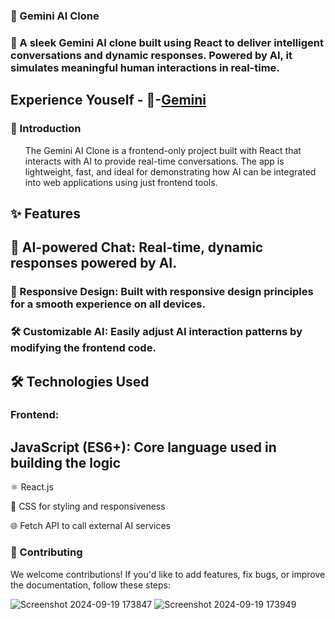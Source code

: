 ### 🌟 Gemini AI Clone

### 🚀 A sleek Gemini AI clone built using React to deliver intelligent conversations and dynamic responses. Powered by AI, it simulates meaningful human interactions in real-time.

## Experience Youself - 🔗-[Gemini](https://gemini-clone-fmqj.vercel.app/)

### 🧐 Introduction
<ul>

The Gemini AI Clone is a frontend-only project built with React that interacts with AI to provide real-time conversations. The app is lightweight, fast, and ideal for demonstrating how AI can be integrated into web applications using just frontend tools.
  
</ul>

## ✨ Features

## 🎯 AI-powered Chat: Real-time, dynamic responses powered by AI.

### 📱 Responsive Design: Built with responsive design principles for a smooth experience on all devices.


### 🛠️ Customizable AI: Easily adjust AI interaction patterns by modifying the frontend code.


 ## 🛠️ Technologies Used

### Frontend:
 ## JavaScript (ES6+): Core language used in building the logic
⚛️ React.js 

💅 CSS for styling and responsiveness

🌐 Fetch API to call external AI services
### 🤝 Contributing

We welcome contributions! If you'd like to add features, fix bugs, or improve the documentation, follow these steps:

![Screenshot 2024-09-19 173847](https://github.com/user-attachments/assets/4dd1aa8e-4f28-4616-bf96-14b25b737059)
![Screenshot 2024-09-19 173949](https://github.com/user-attachments/assets/1c8a4d94-fbb6-4e55-99a0-d1fda59ef3d9)

